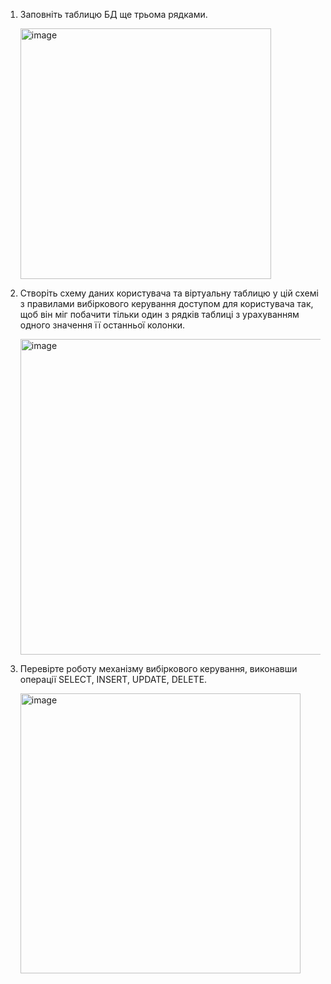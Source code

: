 1. Заповніть таблицю БД ще трьома рядками. <p><img width="401" alt="image" src="https://user-images.githubusercontent.com/52915030/204758966-e9946221-190f-47a8-838f-14b911afbb57.png"> </p>
2. Створіть схему даних користувача та віртуальну таблицю у цій схемі з правилами вибіркового керування доступом для користувача так, щоб він міг побачити тільки один з рядків таблиці з урахуванням одного значення її останньої колонки. <p> <img width="505" alt="image" src="https://user-images.githubusercontent.com/52915030/204762654-5ae5da04-4e36-4e0c-8e95-a5753b6d2434.png"> </p>
3. Перевірте роботу механізму вибіркового керування, виконавши операції SELECT, INSERT, UPDATE, DELETE. <p> <img width="448" alt="image" src="https://user-images.githubusercontent.com/52915030/204764478-015eee48-1de2-4e31-8c4d-92fd59091041.png"> </p>
